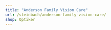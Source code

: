 ```yaml
---
title: "Anderson Family Vision Care"
url: /steinbach/anderson-family-vision-care/
shop: Optiker
---
```


